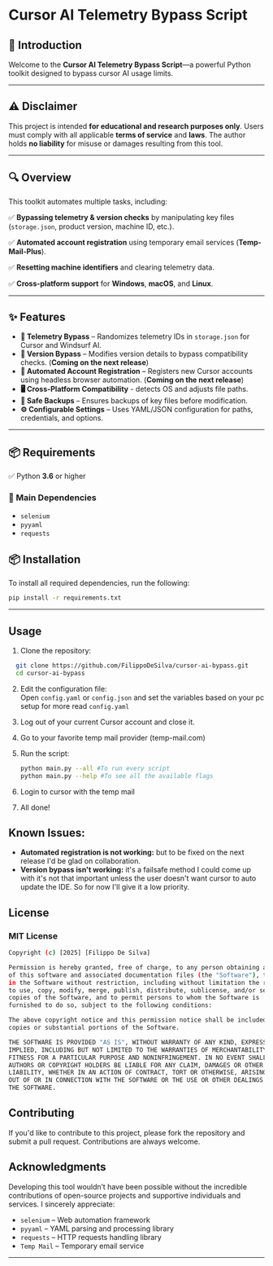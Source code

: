# Cursor AI Telemetry Bypass Script 

## 🚀 Introduction

Welcome to the **Cursor AI Telemetry Bypass Script**—a powerful Python toolkit designed to bypass cursor AI usage limits.

---

## ⚠️ Disclaimer

This project is intended **for educational and research purposes only**. Users must comply with all applicable **terms of service** and **laws**. The author holds **no liability** for misuse or damages resulting from this tool.

---

## 🔍 Overview

This toolkit automates multiple tasks, including:

✅ **Bypassing telemetry & version checks** by manipulating key files (`storage.json`, product version, machine ID, etc.). 

✅ **Automated account registration** using temporary email services  (**Temp-Mail-Plus**). 

✅ **Resetting machine identifiers** and clearing telemetry data.

✅ **Cross-platform support** for **Windows**, **macOS**, and **Linux**.  

---

## ✨ Features

- **📡 Telemetry Bypass** – Randomizes telemetry IDs in `storage.json` for Cursor and Windsurf AI.  
- **🔄 Version Bypass** – Modifies version details to bypass compatibility checks.  (**Coming on the next release**) 
- **🤖 Automated Account Registration** – Registers new Cursor accounts using headless browser automation. (**Coming on the next release**) 
- **🖥️ Cross-Platform Compatibility** - detects OS and adjusts file paths. 
- **📁 Safe Backups** – Ensures backups of key files before modification.  
- **⚙️ Configurable Settings** – Uses YAML/JSON configuration for paths, credentials, and options.  


---

## 📦 Requirements

✅ Python **3.6** or higher  

### 🔗 Main Dependencies  

- `selenium`  
- `pyyaml`  
- `requests`   

## 📦 Installation

To install all required dependencies, run the following:

```bash 
pip install -r requirements.txt
```

---

## Usage

1. Clone the repository:

```bash
  git clone https://github.com/FilippoDeSilva/cursor-ai-bypass.git
  cd cursor-ai-bypass
```

2. Edit the configuration file:  
   Open `config.yaml` or `config.json` and set the variables based on your pc setup for more read `config.yaml`

3. Log out of your current Cursor account and close it. 

4. Go to your favorite temp mail provider (temp-mail.com) 

5. Run the script:

    ```bash
    python main.py --all #To run every script
    python main.py --help #To see all the available flags

    ```
6. Login to cursor with the temp mail 

7. All done!

## Known Issues:

- **Automated registration is not working:** but to be fixed on the next release I'd be glad on collaboration. 
- **Version bypass isn't working:** it's a failsafe method I could come up with it's not that important unless the user doesn't want cursor to auto update the IDE. So for now I'll give it a low priority. 

## License

### MIT License
```bash
Copyright (c) [2025] [Filippo De Silva]

Permission is hereby granted, free of charge, to any person obtaining a copy
of this software and associated documentation files (the "Software"), to deal
in the Software without restriction, including without limitation the rights
to use, copy, modify, merge, publish, distribute, sublicense, and/or sell
copies of the Software, and to permit persons to whom the Software is
furnished to do so, subject to the following conditions:

The above copyright notice and this permission notice shall be included in all
copies or substantial portions of the Software.

THE SOFTWARE IS PROVIDED "AS IS", WITHOUT WARRANTY OF ANY KIND, EXPRESS OR
IMPLIED, INCLUDING BUT NOT LIMITED TO THE WARRANTIES OF MERCHANTABILITY,
FITNESS FOR A PARTICULAR PURPOSE AND NONINFRINGEMENT. IN NO EVENT SHALL THE
AUTHORS OR COPYRIGHT HOLDERS BE LIABLE FOR ANY CLAIM, DAMAGES OR OTHER
LIABILITY, WHETHER IN AN ACTION OF CONTRACT, TORT OR OTHERWISE, ARISING FROM,
OUT OF OR IN CONNECTION WITH THE SOFTWARE OR THE USE OR OTHER DEALINGS IN
THE SOFTWARE.
```

## Contributing

If you'd like to contribute to this project, please fork the repository and submit a pull request. Contributions are always welcome.

## Acknowledgments

Developing this tool wouldn’t have been possible without the incredible contributions of open-source projects and supportive individuals and services. I sincerely appreciate:

- `selenium` – Web automation framework  
- `pyyaml` – YAML parsing and processing library  
- `requests` – HTTP requests handling library  
- `Temp Mail` – Temporary email service

---
